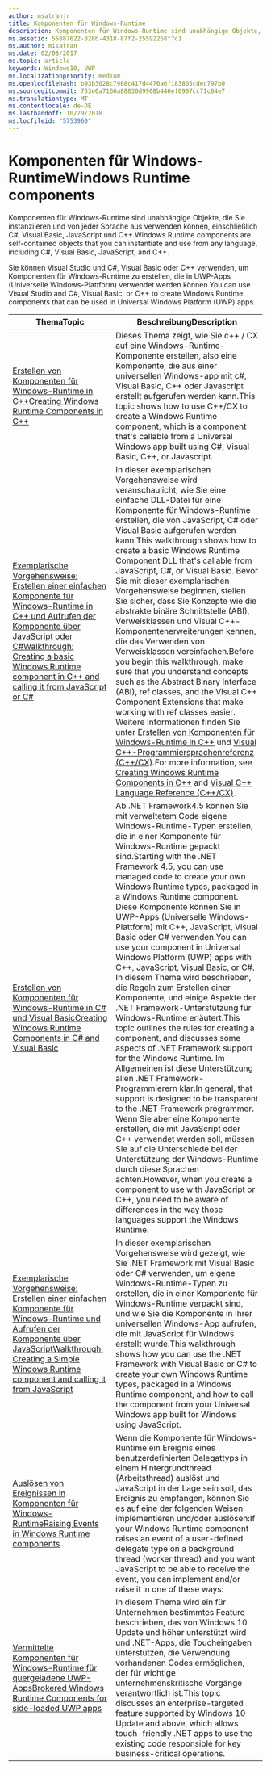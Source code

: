 ```yaml
---
author: msatranjr
title: Komponenten für Windows-Runtime
description: Komponenten für Windows-Runtime sind unabhängige Objekte, die Sie instanziieren und von jeder Sprache aus verwenden können, einschließlich C#, Visual Basic, JavaScript und C++.
ms.assetid: 55887622-828b-4318-87f2-25592268f7c1
ms.author: misatran
ms.date: 02/08/2017
ms.topic: article
keywords: Windows10, UWP
ms.localizationpriority: medium
ms.openlocfilehash: b93b3028c7968c417d4476a6f183805cdec797b0
ms.sourcegitcommit: 753e0a7160a88830d9908b446ef0907cc71c64e7
ms.translationtype: MT
ms.contentlocale: de-DE
ms.lasthandoff: 10/29/2018
ms.locfileid: "5753960"
---
```

# <a name="windows-runtime-components"></a><span data-ttu-id="c75f3-104">Komponenten für Windows-Runtime</span><span class="sxs-lookup"><span data-stu-id="c75f3-104">Windows Runtime components</span></span>
<span data-ttu-id="c75f3-105">Komponenten für Windows-Runtime sind unabhängige Objekte, die Sie instanziieren und von jeder Sprache aus verwenden können, einschließlich C#, Visual Basic, JavaScript und C++.</span><span class="sxs-lookup"><span data-stu-id="c75f3-105">Windows Runtime components are self-contained objects that you can instantiate and use from any language, including C#, Visual Basic, JavaScript, and C++.</span></span>

<span data-ttu-id="c75f3-106">Sie können Visual Studio und C#, Visual Basic oder C++ verwenden, um Komponenten für Windows-Runtime zu erstellen, die in UWP-Apps (Universelle Windows-Plattform) verwendet werden können.</span><span class="sxs-lookup"><span data-stu-id="c75f3-106">You can use Visual Studio and C#, Visual Basic, or C++ to create Windows Runtime components that can be used in Universal Windows Platform (UWP) apps.</span></span>

| <span data-ttu-id="c75f3-107">Thema</span><span class="sxs-lookup"><span data-stu-id="c75f3-107">Topic</span></span> | <span data-ttu-id="c75f3-108">Beschreibung</span><span class="sxs-lookup"><span data-stu-id="c75f3-108">Description</span></span> |
|-------|-------------|
| [<span data-ttu-id="c75f3-109">Erstellen von Komponenten für Windows-Runtime in C++</span><span class="sxs-lookup"><span data-stu-id="c75f3-109">Creating Windows Runtime Components in C++</span></span>](creating-windows-runtime-components-in-cpp.md) | <span data-ttu-id="c75f3-110">Dieses Thema zeigt, wie Sie c++ / CX auf eine Windows-Runtime-Komponente erstellen, also eine Komponente, die aus einer universellen Windows-app mit c#, Visual Basic, C++ oder Javascript erstellt aufgerufen werden kann.</span><span class="sxs-lookup"><span data-stu-id="c75f3-110">This topic shows how to use C++/CX to create a Windows Runtime component, which is a component that's callable from a Universal Windows app built using C#, Visual Basic, C++, or Javascript.</span></span> |
| [<span data-ttu-id="c75f3-111">Exemplarische Vorgehensweise: Erstellen einer einfachen Komponente für Windows-Runtime in C++ und Aufrufen der Komponente über JavaScript oder C#</span><span class="sxs-lookup"><span data-stu-id="c75f3-111">Walkthrough: Creating a basic Windows Runtime component in C++ and calling it from JavaScript or C#</span></span>](walkthrough-creating-a-basic-windows-runtime-component-in-cpp-and-calling-it-from-javascript-or-csharp.md) | <span data-ttu-id="c75f3-112">In dieser exemplarischen Vorgehensweise wird veranschaulicht, wie Sie eine einfache DLL-Datei für eine Komponente für Windows-Runtime erstellen, die von JavaScript, C# oder Visual Basic aufgerufen werden kann.</span><span class="sxs-lookup"><span data-stu-id="c75f3-112">This walkthrough shows how to create a basic Windows Runtime Component DLL that's callable from JavaScript, C#, or Visual Basic.</span></span> <span data-ttu-id="c75f3-113">Bevor Sie mit dieser exemplarischen Vorgehensweise beginnen, stellen Sie sicher, dass Sie Konzepte wie die abstrakte binäre Schnittstelle (ABI), Verweisklassen und Visual C++-Komponentenerweiterungen kennen, die das Verwenden von Verweisklassen vereinfachen.</span><span class="sxs-lookup"><span data-stu-id="c75f3-113">Before you begin this walkthrough, make sure that you understand concepts such as the Abstract Binary Interface (ABI), ref classes, and the Visual C++ Component Extensions that make working with ref classes easier.</span></span> <span data-ttu-id="c75f3-114">Weitere Informationen finden Sie unter [Erstellen von Komponenten für Windows-Runtime in C++](creating-windows-runtime-components-in-cpp.md) und [Visual C++-Programmiersprachenreferenz (C++/CX)](https://msdn.microsoft.com/library/windows/apps/xaml/hh699871.aspx).</span><span class="sxs-lookup"><span data-stu-id="c75f3-114">For more information, see [Creating Windows Runtime Components in C++](creating-windows-runtime-components-in-cpp.md) and [Visual C++ Language Reference (C++/CX)](https://msdn.microsoft.com/library/windows/apps/xaml/hh699871.aspx).</span></span> |
| [<span data-ttu-id="c75f3-115">Erstellen von Komponenten für Windows-Runtime in C# und Visual Basic</span><span class="sxs-lookup"><span data-stu-id="c75f3-115">Creating Windows Runtime Components in C# and Visual Basic</span></span>](creating-windows-runtime-components-in-csharp-and-visual-basic.md) | <span data-ttu-id="c75f3-116">Ab .NET Framework4.5 können Sie mit verwaltetem Code eigene Windows-Runtime-Typen erstellen, die in einer Komponente für Windows-Runtime gepackt sind.</span><span class="sxs-lookup"><span data-stu-id="c75f3-116">Starting with the .NET Framework 4.5, you can use managed code to create your own Windows Runtime types, packaged in a Windows Runtime component.</span></span> <span data-ttu-id="c75f3-117">Diese Komponente können Sie in UWP-Apps (Universelle Windows-Plattform) mit C++, JavaScript, Visual Basic oder C# verwenden.</span><span class="sxs-lookup"><span data-stu-id="c75f3-117">You can use your component in Universal Windows Platform (UWP) apps with C++, JavaScript, Visual Basic, or C#.</span></span> <span data-ttu-id="c75f3-118">In diesem Thema wird beschrieben, die Regeln zum Erstellen einer Komponente, und einige Aspekte der .NET Framework-Unterstützung für Windows-Runtime erläutert.</span><span class="sxs-lookup"><span data-stu-id="c75f3-118">This topic outlines the rules for creating a component, and discusses some aspects of .NET Framework support for the Windows Runtime.</span></span> <span data-ttu-id="c75f3-119">Im Allgemeinen ist diese Unterstützung allen .NET Framework-Programmierern klar.</span><span class="sxs-lookup"><span data-stu-id="c75f3-119">In general, that support is designed to be transparent to the .NET Framework programmer.</span></span> <span data-ttu-id="c75f3-120">Wenn Sie aber eine Komponente erstellen, die mit JavaScript oder C++ verwendet werden soll, müssen Sie auf die Unterschiede bei der Unterstützung der Windows-Runtime durch diese Sprachen achten.</span><span class="sxs-lookup"><span data-stu-id="c75f3-120">However, when you create a component to use with JavaScript or C++, you need to be aware of differences in the way those languages support the Windows Runtime.</span></span> |
| [<span data-ttu-id="c75f3-121">Exemplarische Vorgehensweise: Erstellen einer einfachen Komponente für Windows-Runtime und Aufrufen der Komponente über JavaScript</span><span class="sxs-lookup"><span data-stu-id="c75f3-121">Walkthrough: Creating a Simple Windows Runtime component and calling it from JavaScript</span></span>](walkthrough-creating-a-simple-windows-runtime-component-and-calling-it-from-javascript.md) | <span data-ttu-id="c75f3-122">In dieser exemplarischen Vorgehensweise wird gezeigt, wie Sie .NET Framework mit Visual Basic oder C# verwenden, um eigene Windows-Runtime-Typen zu erstellen, die in einer Komponente für Windows-Runtime verpackt sind, und wie Sie die Komponente in Ihrer universellen Windows-App aufrufen, die mit JavaScript für Windows erstellt wurde.</span><span class="sxs-lookup"><span data-stu-id="c75f3-122">This walkthrough shows how you can use the .NET Framework with Visual Basic or C# to create your own Windows Runtime types, packaged in a Windows Runtime component, and how to call the component from your Universal Windows app built for Windows using JavaScript.</span></span> |
| [<span data-ttu-id="c75f3-123">Auslösen von Ereignissen in Komponenten für Windows-Runtime</span><span class="sxs-lookup"><span data-stu-id="c75f3-123">Raising Events in Windows Runtime components</span></span>](raising-events-in-windows-runtime-components.md) | <span data-ttu-id="c75f3-124">Wenn die Komponente für Windows-Runtime ein Ereignis eines benutzerdefinierten Delegattyps in einem Hintergrundthread (Arbeitsthread) auslöst und JavaScript in der Lage sein soll, das Ereignis zu empfangen, können Sie es auf eine der folgenden Weisen implementieren und/oder auslösen:</span><span class="sxs-lookup"><span data-stu-id="c75f3-124">If your Windows Runtime component raises an event of a user-defined delegate type on a background thread (worker thread) and you want JavaScript to be able to receive the event, you can implement and/or raise it in one of these ways:</span></span> | 
| [<span data-ttu-id="c75f3-125">Vermittelte Komponenten für Windows-Runtime für quergeladene UWP-Apps</span><span class="sxs-lookup"><span data-stu-id="c75f3-125">Brokered Windows Runtime Components for side-loaded UWP apps</span></span>](brokered-windows-runtime-components-for-side-loaded-windows-store-apps.md) | <span data-ttu-id="c75f3-126">In diesem Thema wird ein für Unternehmen bestimmtes Feature beschrieben, das von Windows 10 Update und höher unterstützt wird und .NET-Apps, die Toucheingaben unterstützen, die Verwendung vorhandenen Codes ermöglichen, der für wichtige unternehmenskritische Vorgänge verantwortlich ist.</span><span class="sxs-lookup"><span data-stu-id="c75f3-126">This topic discusses an enterprise-targeted feature supported by Windows 10 Update and above, which allows touch-friendly .NET apps to use the existing code responsible for key business-critical operations.</span></span> |
